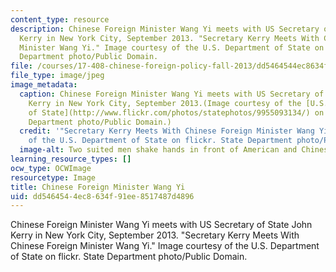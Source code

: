 ```yaml
---
content_type: resource
description: Chinese Foreign Minister Wang Yi meets with US Secretary of State John
  Kerry in New York City, September 2013. "Secretary Kerry Meets With Chinese Foreign
  Minister Wang Yi." Image courtesy of the U.S. Department of State on flickr. State
  Department photo/Public Domain.
file: /courses/17-408-chinese-foreign-policy-fall-2013/dd5464544ec8634f91ee8517487d4896_17-408f13-th.jpg
file_type: image/jpeg
image_metadata:
  caption: Chinese Foreign Minister Wang Yi meets with US Secretary of State John
    Kerry in New York City, September 2013.(Image courtesy of the [U.S. Department
    of State](http://www.flickr.com/photos/statephotos/9955093134/) on flickr. State
    Department photo/Public Domain.)
  credit: '"Secretary Kerry Meets With Chinese Foreign Minister Wang Yi." Image courtesy
    of the U.S. Department of State on flickr. State Department photo/Public Domain.'
  image-alt: Two suited men shake hands in front of American and Chinese flags.
learning_resource_types: []
ocw_type: OCWImage
resourcetype: Image
title: Chinese Foreign Minister Wang Yi
uid: dd546454-4ec8-634f-91ee-8517487d4896
---
```

Chinese Foreign Minister Wang Yi meets with US Secretary of State John Kerry in New York City, September 2013. "Secretary Kerry Meets With Chinese Foreign Minister Wang Yi." Image courtesy of the U.S. Department of State on flickr. State Department photo/Public Domain.